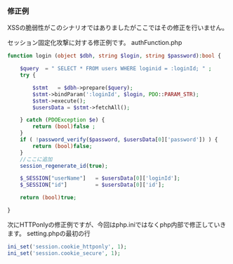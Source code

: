 ### 修正例
XSSの脆弱性がこのシナリオではありましたがここではその修正を行いません。

セッション固定化攻撃に対する修正例です。
authFunction.php
```php
function login (object $dbh, string $login, string $password):bool {

    $query  = " SELECT * FROM users WHERE loginid = :loginId; " ;
    try {

        $stmt   = $dbh->prepare($query);
        $stmt->bindParam(':loginId', $login, PDO::PARAM_STR);
        $stmt->execute();
        $usersData = $stmt->fetchAll();

    } catch (PDOException $e) {
        return (bool)false ;
    }
    if ( !password_verify($password, $usersData[0]['password']) ) {
        return (bool)false;
    }
    //ここに追加
    session_regenerate_id(true);

    $_SESSION["userName"]   = $usersData[0]['loginId'];
    $_SESSION["id"]         = $usersData[0]['id'];

    return (bool)true;

}
```

次にHTTPonlyの修正例ですが、今回はphp.iniではなくphp内部で修正していきます。
setting.phpの最初の行
```php
ini_set('session.cookie_httponly', 1);
ini_set('session.cookie_secure', 1);
```

